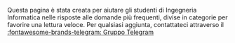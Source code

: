 <style>
  .md-typeset h1,
  .md-content__button {
    display: none;
  }
</style>
Questa pagina è stata creata per aiutare gli studenti di Ingegneria Informatica 
nelle risposte alle domande più frequenti, divise in categorie per favorire una lettura veloce.
Per qualsiasi aggiunta, contattateci attraverso il [:fontawesome-brands-telegram: Gruppo Telegram](https://t.me/+X5vLAT7wUpw1MmJi)
